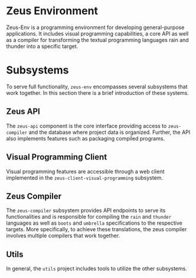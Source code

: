 # Zeus Environment
Zeus-Env is a programming environment for developing general-purpose applications. It includes visual programming capabilities, a core API as well as a compiler for transforming the textual programming languages rain and thunder into a specific target.

# Subsystems
To serve full functionality, `zeus-env` encompasses several subsystems that work together. In this section there is a brief introduction of these systems.

## Zeus API
The `zeus-api` component is the core interface providing access to `zeus-compiler` and the database where project data is organized. Further, the API also implements features such as packaging compiled programs.

## Visual Programming Client
Visual programming features are accessible through a web client implemented in the `zeus-client-visual-programming` subsystem.

## Zeus Compiler
The `zeus-compiler` subsystem provides API endpoints to serve its functionalities and is responsible for compiling the `rain` and `thunder` languages as well as `boots` and `umbrella` specifications to the respective targets. More specifically, to achieve these translations, the zeus compiler involves multiple compilers that work together.

## Utils
In general, the `utils` project includes tools to utilize the other subsystems.